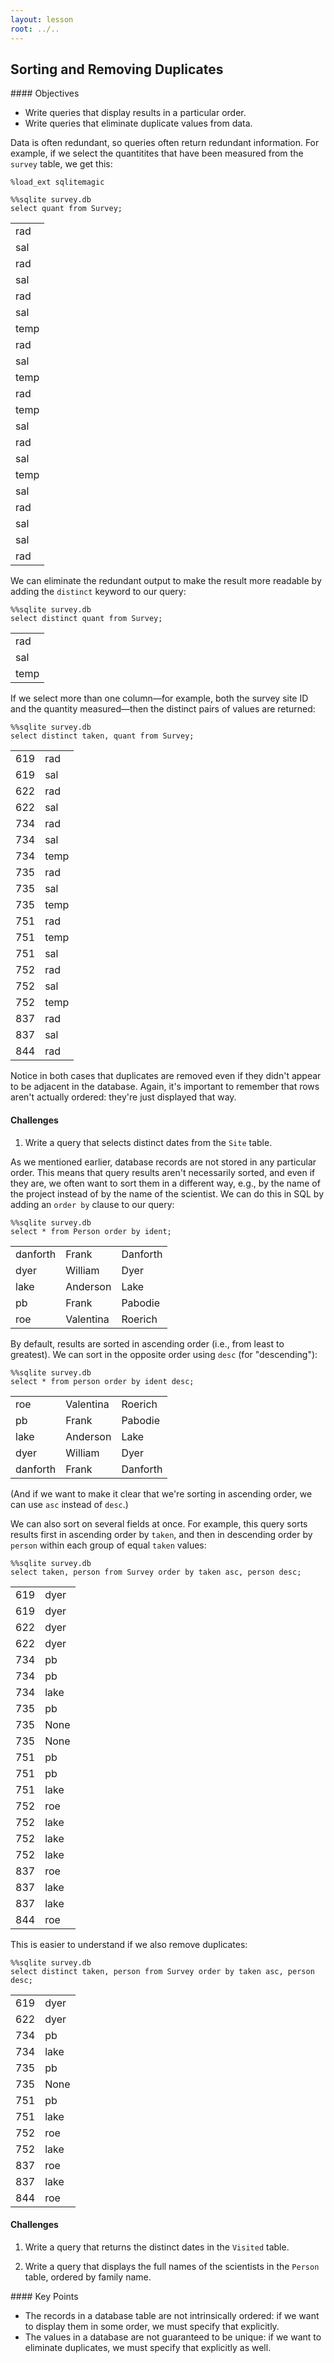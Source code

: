 ```yaml
---
layout: lesson
root: ../..
---
```


## Sorting and Removing Duplicates


<div class="objectives" markdown="1">
#### Objectives

*   Write queries that display results in a particular order.
*   Write queries that eliminate duplicate values from data.
</div>


Data is often redundant,
so queries often return redundant information.
For example,
if we select the quantitites that have been measured
from the `survey` table,
we get this:


<pre class="in"><code>%load_ext sqlitemagic</code></pre>


<pre class="in"><code>%%sqlite survey.db
select quant from Survey;</code></pre>

<div class="out"><table>
<tr><td>rad</td></tr>
<tr><td>sal</td></tr>
<tr><td>rad</td></tr>
<tr><td>sal</td></tr>
<tr><td>rad</td></tr>
<tr><td>sal</td></tr>
<tr><td>temp</td></tr>
<tr><td>rad</td></tr>
<tr><td>sal</td></tr>
<tr><td>temp</td></tr>
<tr><td>rad</td></tr>
<tr><td>temp</td></tr>
<tr><td>sal</td></tr>
<tr><td>rad</td></tr>
<tr><td>sal</td></tr>
<tr><td>temp</td></tr>
<tr><td>sal</td></tr>
<tr><td>rad</td></tr>
<tr><td>sal</td></tr>
<tr><td>sal</td></tr>
<tr><td>rad</td></tr>
</table></div>


We can eliminate the redundant output
to make the result more readable
by adding the `distinct` keyword
to our query:


<pre class="in"><code>%%sqlite survey.db
select distinct quant from Survey;</code></pre>

<div class="out"><table>
<tr><td>rad</td></tr>
<tr><td>sal</td></tr>
<tr><td>temp</td></tr>
</table></div>


If we select more than one column&mdash;for example,
both the survey site ID and the quantity measured&mdash;then
the distinct pairs of values are returned:


<pre class="in"><code>%%sqlite survey.db
select distinct taken, quant from Survey;</code></pre>

<div class="out"><table>
<tr><td>619</td><td>rad</td></tr>
<tr><td>619</td><td>sal</td></tr>
<tr><td>622</td><td>rad</td></tr>
<tr><td>622</td><td>sal</td></tr>
<tr><td>734</td><td>rad</td></tr>
<tr><td>734</td><td>sal</td></tr>
<tr><td>734</td><td>temp</td></tr>
<tr><td>735</td><td>rad</td></tr>
<tr><td>735</td><td>sal</td></tr>
<tr><td>735</td><td>temp</td></tr>
<tr><td>751</td><td>rad</td></tr>
<tr><td>751</td><td>temp</td></tr>
<tr><td>751</td><td>sal</td></tr>
<tr><td>752</td><td>rad</td></tr>
<tr><td>752</td><td>sal</td></tr>
<tr><td>752</td><td>temp</td></tr>
<tr><td>837</td><td>rad</td></tr>
<tr><td>837</td><td>sal</td></tr>
<tr><td>844</td><td>rad</td></tr>
</table></div>


Notice in both cases that duplicates are removed
even if they didn't appear to be adjacent in the database.
Again,
it's important to remember that rows aren't actually ordered:
they're just displayed that way.


#### Challenges

1.  Write a query that selects distinct dates from the `Site` table.


As we mentioned earlier,
database records are not stored in any particular order.
This means that query results aren't necessarily sorted,
and even if they are,
we often want to sort them in a different way,
e.g., by the name of the project instead of by the name of the scientist.
We can do this in SQL by adding an `order by` clause to our query:


<pre class="in"><code>%%sqlite survey.db
select * from Person order by ident;</code></pre>

<div class="out"><table>
<tr><td>danforth</td><td>Frank</td><td>Danforth</td></tr>
<tr><td>dyer</td><td>William</td><td>Dyer</td></tr>
<tr><td>lake</td><td>Anderson</td><td>Lake</td></tr>
<tr><td>pb</td><td>Frank</td><td>Pabodie</td></tr>
<tr><td>roe</td><td>Valentina</td><td>Roerich</td></tr>
</table></div>


By default,
results are sorted in ascending order
(i.e.,
from least to greatest).
We can sort in the opposite order using `desc` (for "descending"):


<pre class="in"><code>%%sqlite survey.db
select * from person order by ident desc;</code></pre>

<div class="out"><table>
<tr><td>roe</td><td>Valentina</td><td>Roerich</td></tr>
<tr><td>pb</td><td>Frank</td><td>Pabodie</td></tr>
<tr><td>lake</td><td>Anderson</td><td>Lake</td></tr>
<tr><td>dyer</td><td>William</td><td>Dyer</td></tr>
<tr><td>danforth</td><td>Frank</td><td>Danforth</td></tr>
</table></div>


(And if we want to make it clear that we're sorting in ascending order,
we can use `asc` instead of `desc`.)
  
We can also sort on several fields at once.
For example,
this query sorts results first in ascending order by `taken`,
and then in descending order by `person`
within each group of equal `taken` values:


<pre class="in"><code>%%sqlite survey.db
select taken, person from Survey order by taken asc, person desc;</code></pre>

<div class="out"><table>
<tr><td>619</td><td>dyer</td></tr>
<tr><td>619</td><td>dyer</td></tr>
<tr><td>622</td><td>dyer</td></tr>
<tr><td>622</td><td>dyer</td></tr>
<tr><td>734</td><td>pb</td></tr>
<tr><td>734</td><td>pb</td></tr>
<tr><td>734</td><td>lake</td></tr>
<tr><td>735</td><td>pb</td></tr>
<tr><td>735</td><td>None</td></tr>
<tr><td>735</td><td>None</td></tr>
<tr><td>751</td><td>pb</td></tr>
<tr><td>751</td><td>pb</td></tr>
<tr><td>751</td><td>lake</td></tr>
<tr><td>752</td><td>roe</td></tr>
<tr><td>752</td><td>lake</td></tr>
<tr><td>752</td><td>lake</td></tr>
<tr><td>752</td><td>lake</td></tr>
<tr><td>837</td><td>roe</td></tr>
<tr><td>837</td><td>lake</td></tr>
<tr><td>837</td><td>lake</td></tr>
<tr><td>844</td><td>roe</td></tr>
</table></div>


This is easier to understand if we also remove duplicates:


<pre class="in"><code>%%sqlite survey.db
select distinct taken, person from Survey order by taken asc, person desc;</code></pre>

<div class="out"><table>
<tr><td>619</td><td>dyer</td></tr>
<tr><td>622</td><td>dyer</td></tr>
<tr><td>734</td><td>pb</td></tr>
<tr><td>734</td><td>lake</td></tr>
<tr><td>735</td><td>pb</td></tr>
<tr><td>735</td><td>None</td></tr>
<tr><td>751</td><td>pb</td></tr>
<tr><td>751</td><td>lake</td></tr>
<tr><td>752</td><td>roe</td></tr>
<tr><td>752</td><td>lake</td></tr>
<tr><td>837</td><td>roe</td></tr>
<tr><td>837</td><td>lake</td></tr>
<tr><td>844</td><td>roe</td></tr>
</table></div>


#### Challenges

1.  Write a query that returns the distinct dates in the `Visited` table.

2.  Write a query that displays the full names of the scientists in the `Person` table, ordered by family name.


<div class="keypoints" markdown="1">
#### Key Points

*   The records in a database table are not intrinsically ordered:
    if we want to display them in some order,
    we must specify that explicitly.
*   The values in a database are not guaranteed to be unique:
    if we want to eliminate duplicates,
    we must specify that explicitly as well.
</div>

